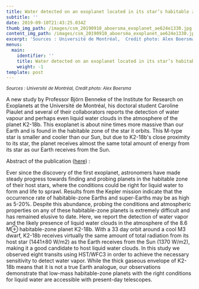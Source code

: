 ```yaml
---
title: Water detected on an exoplanet located in its star’s habitable zone
subtitle: ''
date: 2019-09-10T21:43:25.034Z
thumb_img_path: /images/csm_20190910_aboersma_exoplanet_ae624e1330.jpg
content_img_path: /images/csm_20190910_aboersma_exoplanet_ae624e1330.jpg
excerpt: 'Sources : Université de Montréal,  Credit photo: Alex Boersma'
menus:
  main:
    identifier: ''
    title: Water detected on an exoplanet located in its star’s habitable zone
    weight: -1
template: post
---
```

<small><i>Sources : Université de Montréal,  Credit photo: Alex Boersma </i></small>

A new study by Professor Björn Benneke of the Institute for Research on Exoplanets at the Université de Montréal, his doctoral student Caroline Piaulet and several of their collaborators reports the detection of water vapour and perhaps even liquid water clouds in the atmosphere of the planet K2-18b. This exoplanet is about nine times more massive than our Earth and is found in the habitable zone of the star it orbits. This M-type star is smaller and cooler than our Sun, but due to K2-18b's close proximity to its star, the planet receives almost the same total amount of energy from its star as our Earth receives from the Sun.

Abstract of the publication ([here](https://arxiv.org/abs/1909.04642)) : 

Ever since the discovery of the first exoplanet, astronomers have made steady progress towards finding and probing planets in the habitable zone of their host stars, where the conditions could be right for liquid water to form and life to sprawl. Results from the Kepler mission indicate that the occurrence rate of habitable-zone Earths and super-Earths may be as high as 5-20%. Despite this abundance, probing the conditions and atmospheric properties on any of these habitable-zone planets is extremely difficult and has remained elusive to date. Here, we report the detection of water vapor and the likely presence of liquid water clouds in the atmosphere of the 8.6 M⊕ habitable-zone planet K2-18b. With a 33 day orbit around a cool M3 dwarf, K2-18b receives virtually the same amount of total radiation from its host star (1441±80 W/m2) as the Earth receives from the Sun (1370 W/m2), making it a good candidate to host liquid water clouds. In this study we observed eight transits using HST/WFC3 in order to achieve the necessary sensitivity to detect water vapor. While the thick gaseous envelope of K2-18b means that it is not a true Earth analogue, our observations demonstrate that low-mass habitable-zone planets with the right conditions for liquid water are accessible with present-day telescopes.
